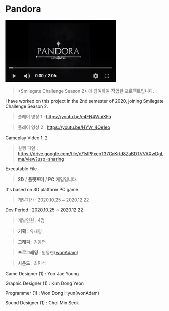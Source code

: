 # Pandora

[![판도라 유튜브 썸네일](https://github.com/wonAdam/Pandora/blob/master/pandora.png?raw=true)](https://youtu.be/HYVr_4Oe1eo)

> <Smilegate Challenge Season 2> 에 참여하여 작업한 프로젝트입니다.

I have worked on this project in the 2nd semester of 2020, joining Smilegate Challenge Season 2.


> 플레이 영상 1 : https://youtu.be/e4FN4WuiXFo

> 플레이 영상 2 : https://youtu.be/HYVr_4Oe1eo

Gameplay Video 1, 2

> 실행 파일 : https://drive.google.com/file/d/1sIPFxepT37GrKrtd8ZaBDTVVAXwDgLma/view?usp=sharing

Executable File


> **3D** / **플랫포머** / **PC** 게임입니다.

It's based on 3D platform PC game. 



> 개발기간 : 2020.10.25 ~ 2020.12.22

Dev Period : 2020.10.25 ~ 2020.12.22




> 개발인원 : 4명

> **기획** : 유재영

> **그래픽** : 김동연

> **프로그래밍** : 원동현([wonAdam](https://github.com/wonAdam))

> **사운드** : 최민석




Game Designer (1) : Yoo Jae Young

Graphic Designer (1) : Kim Dong Yeon

Programmer (1) : Won Dong Hyun(wonAdam)

Sound Designer (1) : Choi Min Seok
